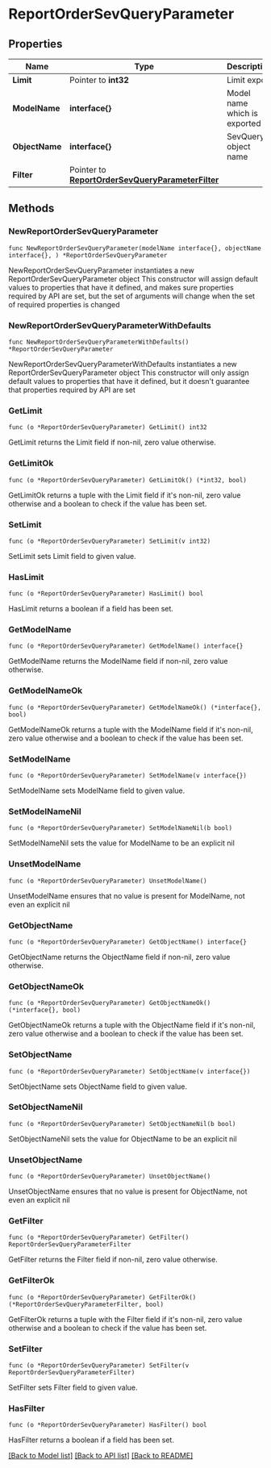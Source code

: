 # ReportOrderSevQueryParameter

## Properties

Name | Type | Description | Notes
------------ | ------------- | ------------- | -------------
**Limit** | Pointer to **int32** | Limit export | [optional] 
**ModelName** | **interface{}** | Model name which is exported | 
**ObjectName** | **interface{}** | SevQuery object name | 
**Filter** | Pointer to [**ReportOrderSevQueryParameterFilter**](ReportOrderSevQueryParameterFilter.md) |  | [optional] 

## Methods

### NewReportOrderSevQueryParameter

`func NewReportOrderSevQueryParameter(modelName interface{}, objectName interface{}, ) *ReportOrderSevQueryParameter`

NewReportOrderSevQueryParameter instantiates a new ReportOrderSevQueryParameter object
This constructor will assign default values to properties that have it defined,
and makes sure properties required by API are set, but the set of arguments
will change when the set of required properties is changed

### NewReportOrderSevQueryParameterWithDefaults

`func NewReportOrderSevQueryParameterWithDefaults() *ReportOrderSevQueryParameter`

NewReportOrderSevQueryParameterWithDefaults instantiates a new ReportOrderSevQueryParameter object
This constructor will only assign default values to properties that have it defined,
but it doesn't guarantee that properties required by API are set

### GetLimit

`func (o *ReportOrderSevQueryParameter) GetLimit() int32`

GetLimit returns the Limit field if non-nil, zero value otherwise.

### GetLimitOk

`func (o *ReportOrderSevQueryParameter) GetLimitOk() (*int32, bool)`

GetLimitOk returns a tuple with the Limit field if it's non-nil, zero value otherwise
and a boolean to check if the value has been set.

### SetLimit

`func (o *ReportOrderSevQueryParameter) SetLimit(v int32)`

SetLimit sets Limit field to given value.

### HasLimit

`func (o *ReportOrderSevQueryParameter) HasLimit() bool`

HasLimit returns a boolean if a field has been set.

### GetModelName

`func (o *ReportOrderSevQueryParameter) GetModelName() interface{}`

GetModelName returns the ModelName field if non-nil, zero value otherwise.

### GetModelNameOk

`func (o *ReportOrderSevQueryParameter) GetModelNameOk() (*interface{}, bool)`

GetModelNameOk returns a tuple with the ModelName field if it's non-nil, zero value otherwise
and a boolean to check if the value has been set.

### SetModelName

`func (o *ReportOrderSevQueryParameter) SetModelName(v interface{})`

SetModelName sets ModelName field to given value.


### SetModelNameNil

`func (o *ReportOrderSevQueryParameter) SetModelNameNil(b bool)`

 SetModelNameNil sets the value for ModelName to be an explicit nil

### UnsetModelName
`func (o *ReportOrderSevQueryParameter) UnsetModelName()`

UnsetModelName ensures that no value is present for ModelName, not even an explicit nil
### GetObjectName

`func (o *ReportOrderSevQueryParameter) GetObjectName() interface{}`

GetObjectName returns the ObjectName field if non-nil, zero value otherwise.

### GetObjectNameOk

`func (o *ReportOrderSevQueryParameter) GetObjectNameOk() (*interface{}, bool)`

GetObjectNameOk returns a tuple with the ObjectName field if it's non-nil, zero value otherwise
and a boolean to check if the value has been set.

### SetObjectName

`func (o *ReportOrderSevQueryParameter) SetObjectName(v interface{})`

SetObjectName sets ObjectName field to given value.


### SetObjectNameNil

`func (o *ReportOrderSevQueryParameter) SetObjectNameNil(b bool)`

 SetObjectNameNil sets the value for ObjectName to be an explicit nil

### UnsetObjectName
`func (o *ReportOrderSevQueryParameter) UnsetObjectName()`

UnsetObjectName ensures that no value is present for ObjectName, not even an explicit nil
### GetFilter

`func (o *ReportOrderSevQueryParameter) GetFilter() ReportOrderSevQueryParameterFilter`

GetFilter returns the Filter field if non-nil, zero value otherwise.

### GetFilterOk

`func (o *ReportOrderSevQueryParameter) GetFilterOk() (*ReportOrderSevQueryParameterFilter, bool)`

GetFilterOk returns a tuple with the Filter field if it's non-nil, zero value otherwise
and a boolean to check if the value has been set.

### SetFilter

`func (o *ReportOrderSevQueryParameter) SetFilter(v ReportOrderSevQueryParameterFilter)`

SetFilter sets Filter field to given value.

### HasFilter

`func (o *ReportOrderSevQueryParameter) HasFilter() bool`

HasFilter returns a boolean if a field has been set.


[[Back to Model list]](../README.md#documentation-for-models) [[Back to API list]](../README.md#documentation-for-api-endpoints) [[Back to README]](../README.md)


